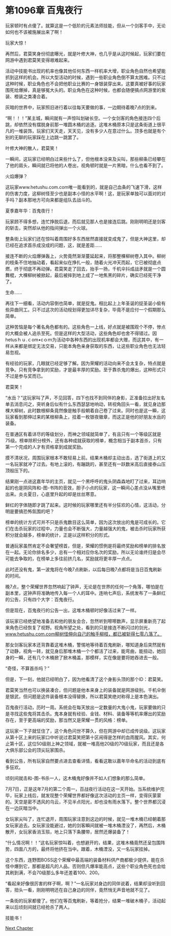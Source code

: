 # 第1096章 百鬼夜行

玩家顿时有点傻了。就算这是一个低阶的元素法师技能，但从一个剑客手中，无论如何也不该被施展出来了啊！

玩家大惊！

再然后，君莫笑身份彻底曝光，就是叶修大神，也几乎是从这时候起，玩家们要在网游中遇到君莫笑变得艰难起来。

活动中技能书出现的机率也像其他任何东西一样机率大增，职业角色自然也希望能抓到这样的机会。所以大型活动的时候，遇到一些职业角色倒不算太困难。只不过这种时候，职业角色也不会把他职业比赛的一身银装穿出来。这要真被好事的玩家围死给爆掉，真是够冤大头的。职业角色在这种时候，也都会随便搞点网游里的紫装、橙装之类凑合着。

灰暗的世界中，玩家照旧进行着以往每天要做的事，一边期待着晚7点的到来。

“啊！！！”某主城，瞬间就有一声惊叫划破长空。一个女剑客的角色接连四个后跳，却依然没有摆脱身前那一堆圆木桶的追逐。这堆木桶原本只是这条街道上很平凡的一堆装饰，玩家们天天走，天天见，没有多少人在意过什么。顶多也就是有个别的无聊的玩家踩在上边跳一跳罢了。

叶修大神的散人，君莫笑！

一瞬间，这玩家已经明白过来些什么了，但他根本没来及尖叫，那些柳条已经攀在了他的肩头，瞬间就已将他的人卷出，视角顿时就是一片黑暗，什么也看不到了。

火焰爆弹？

这玩家www.hetushu.com.com唯一能看到的，就是自己血条的飞速下滑，这样的伤害力度，这柳树怪至少也是副本小怪的水平啊！这，是玩家单独可以面对的对手吗？副本那地方可向来都是组队去战斗的。

夏季嘉年华：百鬼夜行！

玩家顾不得多想，连忙挣脱后退，而后就见那人也是接连后跳。刚刚明明还是剑客的斩击，突然却从他的指间弹出一个火球。

整条街上玩家们还在惊叫着周围好多东西居然直接就变成鬼了，但是大神这里，却已经在追求首杀成没成的问题，这，就是差距……

接连不断的火焰爆弹轰上，火势竟然渐渐蔓延起来，将那整棵柳树卷入其中。柳树的枝条不住地抽动着，看起来似在挣扎一般，随着火光冲天而起，它已被彻底点燃，终于彻底不再动弹。君莫笑走了回去，抬手一扬，千机伞抖成战矛就是一个圆舞棍，大棵柳树被掀起，最后被摔到地上成了一地焦黑的碎片，确实已经死干净了。

生命……

再往下一细看，活动内容倒也简单，就是捉鬼。相比起上上年圣诞的捉圣诞小偷有些异曲同工。只不过这次的活动规划得更加详尽复杂，毕竟不是应付一个假期那么简单。

这种苦恼是每个著名角色都有的。这些角色一上线，好点就是被围观个不停，惨点的大概会被人追杀至死。但是这样的大型活动，这些角色却也舍不得错过。因hetusｈｕ.ｃom•cｏｍ为活动中各种东西的出现机率都会大赠，而这其中，有一样从来都是绑定无法交易，只能本角色亲身获取的东西，让这些职业角色也无法轻易忽视。

有经验的玩家，几眼就已经足够了解。因为荣耀的活动向来不会太复杂，特点就是竞争。只有竞争拿到的奖励，才是最丰厚的奖励。至于靠杀鬼的爆出，这种形式只不过是参与奖而已。

君莫笑！

“水岳？”这玩家叫了声，不见回答，四下也找不到同伴的身影，正准备拉出好友名单去消息问之，突听身后似有什么东西瑟瑟地响动，转视角回头一看，就见身边那棵大柳树，此时数根柳条竟然像是触手般朝着自己卷了过来。同时也是这一瞬，这玩家看到那伸过来的某根柳条上，挂着一枚银夜徽章，而这正是他的好朋友水岳的装备。

在普通区有着详尽的等级划分，而神之领域就简单了，有且只有一个等级区就是75级。榜单除积分榜外，还有各种成就获取的榜单，概念相当于副本首杀，只有第一个完成的人才有资格拿到成就奖励。

摸不清状况，周围玩家根本不敢轻易上前。结果木桶却主动出击，选了街道上的又一名玩家就冲了过去。有地上滚的，有蹦跳的，甚至还有一跃数米高后直接泰山压顶般压下的。

结果刚一点进这嘉年华的主页，就见一个黑呼呼的鬼头阴森森地盯了过来，耳边响起的也是阴风阵和-图-书阵的音效，胆子小点的玩家，这一瞬间心差点没从嘴里喷出来。炎炎夏日，心底里升起的却是丝丝寒意。

鲜红的字体随即才跳了起来。这时候的玩家哪里还有半分狂欢的心情，这活动，分明是要搞恐怖氛围的吧？

榜单的统计方式可并不只是杀鬼数目这么简单，因为这次放出的鬼是可成长的。它们在击杀玩家的过程中，力量也会不断强大，力量越强大的鬼，被击杀时玩家所获积分就会越多，榜单的统计，正是以这样积分的形式。

普通玩家虽然肯定不会奢望榜首，但是，荣耀的惯例是将最终奖励和榜单的排名放在一起。无论你排名多少，总有一个相对应你名次的奖励，所以无论谁终归是会尽可能去争取的，在榜单上多往前挤几名，奖励就将更丰厚一点点。

此时还没有鬼，第一波鬼将在今晚7点刷新，以后每日晚7点都将是当日百鬼刷新的时间。

晚7点，整个荣耀世界忽然响起了钟声，无论是在世界的任何一个角落，哪怕是在副本里，这钟声将准确地传入每一个人的耳中。连响七声后，系统发布了一条鲜红的公告，只有四个大字：百鬼夜行。

但是现在，百鬼夜行的公告一出，这堆木桶顿时好像活过来了一样。

该玩家已经绝望地准备去和他的朋友会合，忽然听到嚓嚓数声，显示屏重新亮了起来角色已经恢复了视野。视角所望之处，看到的只是接连不断闪过的剑光，www.hetushu.com.com柳树怪伸向自己的触手柳枝，都已被斩得七零八落了。

那女剑客玩家本还背靠着这堆木桶，警惕地等待着百鬼刷新，哪知道身后突然就有了动静，视角一转，就见身后那堆木桶一个个都活了过来，能弯曲，能扭动，她回身的一瞬，还有几个木桶掀了掀木桶盖，那模样，实在像是要将她吞进去一般。

“奇怪，不算首杀吗？”

但是，下一刻，他就已经明白了，因为他看清了这个身影头顶的那个ID：君莫笑。

君莫笑当然也可以换装凑合，但问题是他本来身上的装备就是网游级别。千机伞倒是银武，但问题是这件装备根本没得替换，所以君莫笑绝对称得上是本色演出。

百鬼夜行活动，历时一周。系统会在每天放出一定数量的大鬼小鬼，玩家要做的只是寻找这些鬼将其击杀。鬼本身就有经验、金钱、材料、装备等等机率爆出的奖励存在，至于更高端的奖励，那当然又是荣耀一贯的风格：榜单。

这玩家一下子就怔住了，这个角色问世不算久，但在网游中却已成传说级。这玩家从第十区上来的玩家口中听说过君莫笑把第十区闹得是怎样的血雨腥风。其实，何止第十区，这位50级刚上神之领域，就被一堆高他20级的70级玩家，而且还是各大俱乐部公会的顶尖玩家围杀。

看到公告，所有玩家自然要点进去查看详情，看看这敢以嘉年华命名的活动到底有多狂欢。

顷刻间就击和-图-书杀一人，这木桶鬼好像并不如人们想象的那么简单。

7月7日，正是这年7月的第二个周一，百战夜行活动在这一天开始。当系统维护完毕，玩家上线后，就发现整个荣耀世界都好像这次活动的主页一样，变得灰蒙蒙的。天空是密不透风的乌云，不见半点阳光，却也没有雨水落下。整个世界都沉浸在一边灰暗当中。

女玩家尖叫了，连忙退开，周围玩家注意到这边的时候，就见一堆木桶已经朝着那女玩家追去。女玩家没能避过，她的剑客瞬间就被一堆木桶湮没了，再然后，木桶散开，女玩家香消玉殒，地上只落下条腰带，居然还爆装备了！

“什么情况啊！！”这名玩家惊叫着，也想避开的，结果，这堆木桶竟然还呈包围阵势，四面八方的，最终将他挤在当中。跟着，木桶湮没，又一名玩家挂掉。

这个东西，连野图BOSS这个荣耀中最高端的装备材料供产商都极少提供，能在杀怪中爆到它，那都是超凡的人品。否则但凡爆率能高点，这些个职业角色死也会给其刷到满，不会70级那么多年还差着100、200。

“看起来好像很厉害的样子啊，啊？”一名玩家对身边的同伴说着，结果却没听到回答，扭头一看，刚刚明明还在自己身边的同伴，竟然悄无声音地就不见了。

一条街的玩家都傻了。他们在等百鬼刷新，等着抢分，结果一堆破木桶子，活动起来以后顷刻间就已经抢杀了两人。

技能书！



[Next Chapter](%E7%AC%AC1097%E7%AB%A0%20%E7%AB%9E%E4%BA%89%E6%BF%80%E7%83%88.md)